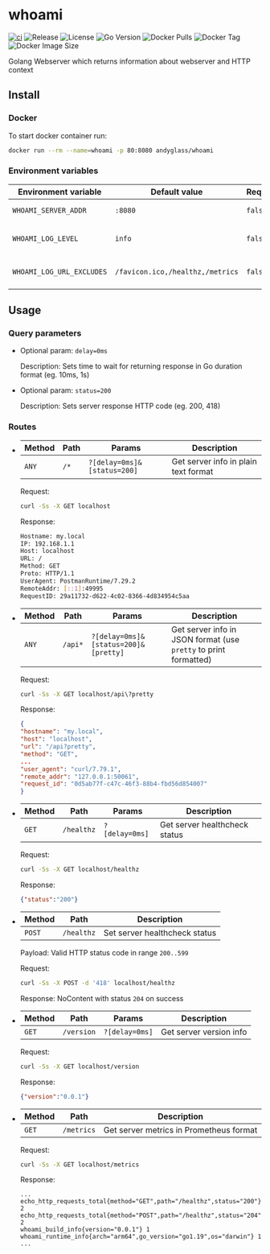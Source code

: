 # whoami

[![ci](https://github.com/andyglass/whoami/actions/workflows/ci.yml/badge.svg)](https://github.com/andyglass/whoami/actions/workflows/ci.yml)
![Release](https://img.shields.io/github/v/release/andyglass/whoami?display_name=release&include_prereleases&sort=date)
![License](https://img.shields.io/github/license/andyglass/whoami)
![Go Version](https://img.shields.io/github/go-mod/go-version/andyglass/whoami?label=go)
![Docker Pulls](https://img.shields.io/docker/pulls/andyglass/whoami)
![Docker Tag](https://img.shields.io/docker/v/andyglass/whoami?label=docker%20tag)
![Docker Image Size](https://img.shields.io/docker/image-size/andyglass/whoami/latest)

Golang Webserver which returns information about webserver and HTTP context

## Install

### Docker

To start docker container run:
```bash
docker run --rm --name=whoami -p 80:8080 andyglass/whoami
```
### Environment variables

| Environment variable | Default value | Required | Description |
| --- | --- | --- | --- |
| `WHOAMI_SERVER_ADDR` | `:8080` | `false` | Web server listen address and port |
| `WHOAMI_LOG_LEVEL` | `info` | `false` | Web server log level. Values: [debug,info,warn,error,fatal] |
| `WHOAMI_LOG_URL_EXCLUDES` | `/favicon.ico,/healthz,/metrics` | `false` | Comma-separated list of urls to exclude from access log |


## Usage

### Query parameters

- Optional param: `delay=0ms`

  Description: Sets time to wait for returning response in Go duration format (eg. 10ms, 1s)

- Optional param: `status=200`

  Description: Sets server response HTTP code (eg. 200, 418)

### Routes

- | Method | Path | Params | Description |
  | --- | --- | --- | --- |
  | `ANY` | `/*` | `?[delay=0ms]&[status=200]` | Get server info in plain text format |

  Request:
  ```bash
  curl -Ss -X GET localhost
  ```

	Response:
	```bash
	Hostname: my.local
	IP: 192.168.1.1
	Host: localhost
	URL: /
	Method: GET
	Proto: HTTP/1.1
	UserAgent: PostmanRuntime/7.29.2
	RemoteAddr: [::1]:49995
	RequestID: 29a11732-d622-4c02-8366-4d834954c5aa
	```

- | Method | Path | Params | Description |
  | --- | --- | --- | --- |
  | `ANY` | `/api*` | `?[delay=0ms]&[status=200]&[pretty]` | Get server info in JSON format (use `pretty` to print formatted) |
  
  Request:
  ```bash
  curl -Ss -X GET localhost/api\?pretty
  ```

	Response:
	```json
  {
    "hostname": "my.local",
    "host": "localhost",
    "url": "/api?pretty",
    "method": "GET",
    ...
    "user_agent": "curl/7.79.1",
    "remote_addr": "127.0.0.1:50061",
    "request_id": "0d5ab77f-c47c-46f3-88b4-fbd56d854007"
  }
	```

- | Method | Path | Params | Description |
  | --- | --- | --- | --- |
  | `GET` | `/healthz` | `?[delay=0ms]` | Get server healthcheck status |
  
  Request:
  ```bash
  curl -Ss -X GET localhost/healthz
  ```

	Response:
	```json
  {"status":"200"}
	```

- | Method | Path | Description |
  | --- | --- | --- |
  | `POST` | `/healthz` | Set server healthcheck status |
  
  Payload: Valid HTTP status code in range `200..599`

  Request:
  ```bash
  curl -Ss -X POST -d '418' localhost/healthz
  ```

	Response: NoContent with status `204` on success

- | Method | Path | Params | Description |
  | --- | --- | --- | --- |
  | `GET` | `/version` | `?[delay=0ms]` | Get server version info |
  
  Request:
  ```bash
  curl -Ss -X GET localhost/version
  ```

	Response:
	```json
  {"version":"0.0.1"}
	```

- | Method | Path | Description |
  | --- | --- | --- |
  | `GET` | `/metrics` | Get server metrics in Prometheus format |
  
  Request:
  ```bash
  curl -Ss -X GET localhost/metrics
  ```

	Response:
	```
  ...
  echo_http_requests_total{method="GET",path="/healthz",status="200"} 2
  echo_http_requests_total{method="POST",path="/healthz",status="204"} 2
  whoami_build_info{version="0.0.1"} 1
  whoami_runtime_info{arch="arm64",go_version="go1.19",os="darwin"} 1
  ...
	```
